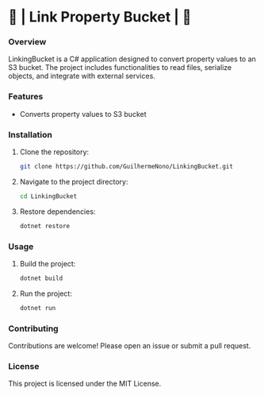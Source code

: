 # 🚀 | Link Property Bucket | 🚀

### Overview
LinkingBucket is a C# application designed to convert property values to an S3 bucket. The project includes functionalities to read files, serialize objects, and integrate with external services.

### Features
- Converts property values to S3 bucket

### Installation
1. Clone the repository:
   ```sh
   git clone https://github.com/GuilhermeNono/LinkingBucket.git
   ```
2. Navigate to the project directory:
   ```sh
   cd LinkingBucket
   ```
3. Restore dependencies:
   ```sh
   dotnet restore
   ```

### Usage
1. Build the project:
   ```sh
   dotnet build
   ```
2. Run the project:
   ```sh
   dotnet run
   ```

### Contributing
Contributions are welcome! Please open an issue or submit a pull request.

### License
This project is licensed under the MIT License.
